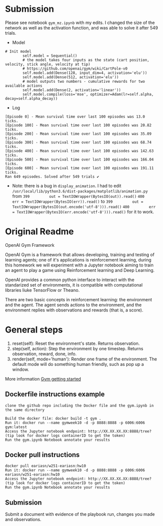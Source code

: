 # Submission

Please see notebook `gym_mz.ipynb` with my edits. I changed the size of the network as well as the activation function, and was able to solve it after 549 trials.

* Model
```
# Init model
        self.model = Sequential()
        # the model takes four inputs as the state (cart position, velocity, stick angle, velocity at tip)
        # https://github.com/openai/gym/wiki/CartPole-v0
        self.model.add(Dense(128, input_dim=4, activation='elu'))
        self.model.add(Dense(512, activation='elu'))
        # model outputs two numbers - cumulative rewards for two available actions 
        self.model.add(Dense(2, activation='linear'))
        self.model.compile(loss='mse', optimizer=Adam(lr=self.alpha, decay=self.alpha_decay))
```

* Log
```
[Episode 0] - Mean survival time over last 100 episodes was 13.0 ticks.
[Episode 100] - Mean survival time over last 100 episodes was 20.82 ticks.
[Episode 200] - Mean survival time over last 100 episodes was 35.09 ticks.
[Episode 300] - Mean survival time over last 100 episodes was 68.74 ticks.
[Episode 400] - Mean survival time over last 100 episodes was 142.63 ticks.
[Episode 500] - Mean survival time over last 100 episodes was 166.04 ticks.
[Episode 600] - Mean survival time over last 100 episodes was 191.11 ticks.
Ran 649 episodes. Solved after 549 trials ✔
```

* Note: there is a bug in `display_animation`. I had to edit `/usr/local/lib/python3.6/dist-packages/matplotlib/animation.py`  
from 
`399         out = TextIOWrapper(BytesIO(out)).read()`
`400         err = TextIOWrapper(BytesIO(err)).read()`
to 
`399         out = TextIOWrapper(BytesIO(out.encode('utf-8'))).read()`
`400         err = TextIOWrapper(BytesIO(err.encode('utf-8'))).read()`
for it to work. 


# Original Readme
OpenAI Gym Framework

OpenAI Gym is a framework that allows developing, training and testing of learning agents; one of it's applications is reinforcement learning, during this homework we will experiment with a Jupyter notebook aiming to train an agent to play a game using Reinforcement learning and Deep Learning.

OpenAI provides a common python interface to interact with the standarized set of environments, it is compatible with computational libraries liuke TensorFlow or Theano.

There are two basic concepts in reinforcement learning: the environment and the agent. The agent sends actions to the environment, and the environment replies with observations and rewards (that is, a score).

# General steps 
1. reset(self): Reset the environment's state. Returns observation.
2. step(self, action): Step the environment by one timestep. Returns observation, reward, done, info.
3. render(self, mode='human'): Render one frame of the environment. The default mode will do something human friendly, such as pop up a window.

More information [Gym getting started](https://gym.openai.com/docs/)


## Dockerfile instructions example
```
clone the github repo including the Docker file and the gym.ipynb in the same directory
 
Build the docker file: docker build -t gym .
Run it: docker run --name gymweek10 -d -p 8888:8888 -p 6006:6006 gym:latest
Access the Jupyter notebook endpoint: http://XX.XX.XX.XX:8888/tree?  (tip look for docker logs containerID to get the token)
Run the gym.ipynb Notebook annotate your results 
```

## Docker pull instructions
```
docker pull eariasn/w251-eariasn:hw10
Run it: docker run --name gymweek10 -d -p 8888:8888 -p 6006:6006 eariasn/w251-eariasn:hw10
Access the Jupyter notebook endpoint: http://XX.XX.XX.XX:8888/tree?  (tip look for docker logs containerID to get the token)
Run the gym.ipynb Notebook annotate your results

```
## Submission
Submit a document with evidence of the playbook run, changes you made and observations.



